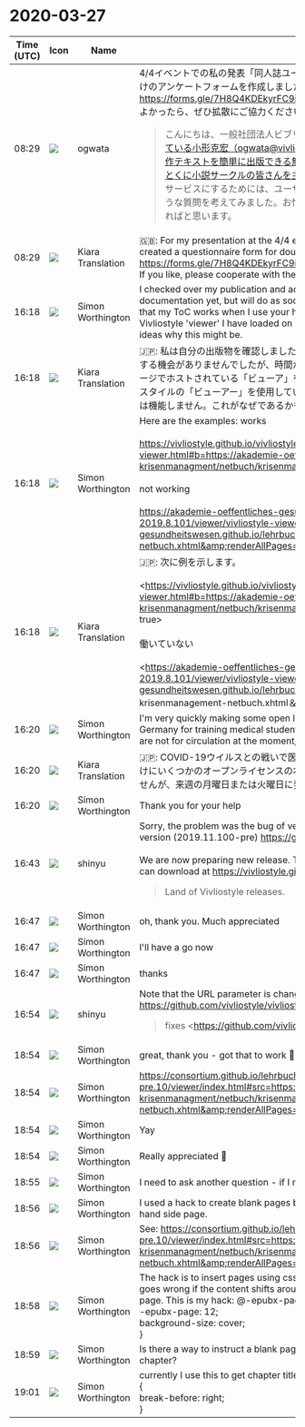 # 2020-03-27

|Time (UTC)|Icon|Name|Message|
|---|---|---|---|
|08:29|![](https://avatars.slack-edge.com/2019-11-22/845042642576_070441337abaca9fb7b3_72.png)|ogwata|4/4イベントでの私の発表「同人誌ユーザから見た Vivliostyle Pub」のために、同人誌作家向けのアンケートフォームを作成しました。<br><https://forms.gle/7H8Q4KDEkyrFC9iD7><br>よかったら、ぜひ拡散にご協力ください。<br><blockquote>こんにちは、一般社団法人ビブリオスタイル（<https://vivliostyle.org/ja/）で理事をしている小形克宏（ogwata@vivliostyle.org）と申します。私達はWebの技術を使って自作テキストを簡単に出版できる無料サービスを作ろうとしています。そこでは同人誌、とくに小説サークルの皆さんを主要なユーザとして想定しています。> 誰もが使いやすいサービスにするためには、ユーザの声を聞くことがとても重要です。そこで、以下のような質問を考えてみました。お忙しいところ申し訳ありませんが、ぜひお答えいただければと思います。</blockquote>|
|08:29|![](https://avatars.slack-edge.com/2019-08-21/732685848020_f3f20736795184660348_72.png)|Kiara Translation|🇬🇧: For my presentation at the 4/4 event, "Vivliostyle Pub as seen by doujinshi users," I created a questionnaire form for doujinshi writers.<br><https://forms.gle/7H8Q4KDEkyrFC9iD7><br>If you like, please cooperate with the spread.|
|16:18|![](https://avatars.slack-edge.com/2020-03-27/1021722028641_cf5e5d30ed37474892e9_72.jpg)|Simon Worthington|I checked over my publication and actually it works. Not had a chance to review your documentation yet, but will do as soon as I have the time. What i did discover though is that my ToC works when I use your hosted 'viewer' on GitHub Pages. But If I use a Vivliostyle 'viewer' I have loaded on my own GitHub Pages the ToC doesn't work. Any ideas why this might be.|
|16:18|![](https://avatars.slack-edge.com/2019-08-21/732685848020_f3f20736795184660348_72.png)|Kiara Translation|🇯🇵: 私は自分の出版物を確認しましたが、実際には機能しています。まだドキュメントを確認する機会がありませんでしたが、時間があればすぐに行います。私が発見したのは、GitHubページでホストされている「ビューア」を使用すると、ToCが機能することです。しかし、Vivlioスタイルの「ビューアー」を使用している場合、自分のGitHubページにロードしたため、目次は機能しません。これがなぜであるかもしれないどんな考えでも。|
|16:18|![](https://avatars.slack-edge.com/2020-03-27/1021722028641_cf5e5d30ed37474892e9_72.jpg)|Simon Worthington|Here are the examples: works<br><br><https://vivliostyle.github.io/vivliostyle.js/viewer/vivliostyle-viewer.html#b=https://akademie-oeffentliches-gesundheitswesen.github.io/lehrbuch-krisenmanagment/netbuch/krisenmanagement-netbuch.xhtml&amp;renderAllPages=true><br><br>not working<br><br><https://akademie-oeffentliches-gesundheitswesen.github.io/vivliostyle/vivliostyle-js-2019.8.101/viewer/vivliostyle-viewer.html#b=https://akademie-oeffentliches-gesundheitswesen.github.io/lehrbuch-krisenmanagment/netbuch/krisenmanagement-netbuch.xhtml&amp;renderAllPages=true>|
|16:18|![](https://avatars.slack-edge.com/2019-08-21/732685848020_f3f20736795184660348_72.png)|Kiara Translation|🇯🇵: 次に例を示します。<br><br><https://vivliostyle.github.io/vivliostyle.js/viewer/vivliostyle-viewer.html#b=https://akademie-oeffentliches-gesundheitswesen.github.io/lehrbuch-krisenmanagment/netbuch/krisenmanagement-netbuch.xhtml&amp ; renderAllPages = true><br><br>働いていない<br><br><https://akademie-oeffentliches-gesundheitswesen.github.io/vivliostyle/vivliostyle-js-2019.8.101/viewer/vivliostyle-viewer.html#b=https://akademie-oeffentliches-gesundheitswesen.github.io/lehrbuch -krisenmanagment / netbuch / krisenmanagement-netbuch.xhtml＆amp; renderAllPages = true>|
|16:20|![](https://avatars.slack-edge.com/2020-03-27/1021722028641_cf5e5d30ed37474892e9_72.jpg)|Simon Worthington|I'm very quickly making some open licenced books for the public health service in Germany for training medical students in the fight against the COVID-19 virus, the books are not for circulation at the moment, but will go out Monday or Tuesday next week|
|16:20|![](https://avatars.slack-edge.com/2019-08-21/732685848020_f3f20736795184660348_72.png)|Kiara Translation|🇯🇵: COVID-19ウイルスとの戦いで医学生を訓練するために、ドイツの公衆衛生サービス向けにいくつかのオープンライセンスの本をすぐに作成しています。現在、本は発行されていませんが、来週の月曜日または火曜日に発行されます|
|16:20|![](https://avatars.slack-edge.com/2020-03-27/1021722028641_cf5e5d30ed37474892e9_72.jpg)|Simon Worthington|Thank you for your help|
|16:43|![](https://avatars.slack-edge.com/2018-04-27/354445776386_e258f5ed5ba887b08668_72.jpg)|shinyu|Sorry, the problem was the bug of version 2019.8.101 and fixed in the GitHub Pages version (2019.11.100-pre) <https://github.com/vivliostyle/vivliostyle.js/pull/558><br><br>We are now preparing new release. The latest pre-release version is v2.0.0-pre.10 you can download at <https://vivliostyle.github.io/><br><blockquote>Land of Vivliostyle releases.</blockquote>|
|16:47|![](https://avatars.slack-edge.com/2020-03-27/1021722028641_cf5e5d30ed37474892e9_72.jpg)|Simon Worthington|oh, thank you. Much appreciated|
|16:47|![](https://avatars.slack-edge.com/2020-03-27/1021722028641_cf5e5d30ed37474892e9_72.jpg)|Simon Worthington|I'll have a go now|
|16:47|![](https://avatars.slack-edge.com/2020-03-27/1021722028641_cf5e5d30ed37474892e9_72.jpg)|Simon Worthington|thanks|
|16:54|![](https://avatars.slack-edge.com/2018-04-27/354445776386_e258f5ed5ba887b08668_72.jpg)|shinyu|Note that the URL parameter is changed in the new version. See <https://github.com/vivliostyle/vivliostyle.js/pull/629><br><blockquote>fixes <https://github.com/vivliostyle/vivliostyle.js/issues/628|#628><br><br>• the old `x` and `b` parameters are changed to the new `src` and `bookMode` parameters<br>    • `#x=&lt;url&gt;` is converted to `#src=&lt;url&gt;` (with default `bookMode=false` and `renderAllPages=true`)<br>    • `#b=&lt;url&gt;` is converted to `#src=&lt;url&gt;&amp;bookMode=true&amp;renderAllPages=false`<br>• add `Book Mode` and `Render All Pages` check boxes and Apply button in the start page<br>• update the description in the start page</blockquote>|
|18:54|![](https://avatars.slack-edge.com/2020-03-27/1021722028641_cf5e5d30ed37474892e9_72.jpg)|Simon Worthington|great, thank you - got that to work 🙂|
|18:54|![](https://avatars.slack-edge.com/2020-03-27/1021722028641_cf5e5d30ed37474892e9_72.jpg)|Simon Worthington|<https://consortium.github.io/lehrbuch-krisenmanagment/vivliostyle-viewer-2.0.0-pre.10/viewer/index.html#src=https://consortium.github.io/lehrbuch-krisenmanagment/netbuch/krisenmanagement-netbuch.xhtml&amp;renderAllPages=true&amp;bookMode=true>|
|18:54|![](https://avatars.slack-edge.com/2020-03-27/1021722028641_cf5e5d30ed37474892e9_72.jpg)|Simon Worthington|Yay|
|18:54|![](https://avatars.slack-edge.com/2020-03-27/1021722028641_cf5e5d30ed37474892e9_72.jpg)|Simon Worthington|Really appreciated 🙂|
|18:55|![](https://avatars.slack-edge.com/2020-03-27/1021722028641_cf5e5d30ed37474892e9_72.jpg)|Simon Worthington|I need to ask another question - if I may.|
|18:56|![](https://avatars.slack-edge.com/2020-03-27/1021722028641_cf5e5d30ed37474892e9_72.jpg)|Simon Worthington|I used a hack to create blank pages before my chapter start pages, which start on a right hand side page.|
|18:56|![](https://avatars.slack-edge.com/2020-03-27/1021722028641_cf5e5d30ed37474892e9_72.jpg)|Simon Worthington|See: <https://consortium.github.io/lehrbuch-krisenmanagment/vivliostyle-viewer-2.0.0-pre.10/viewer/index.html#src=https://consortium.github.io/lehrbuch-krisenmanagment/netbuch/krisenmanagement-netbuch.xhtml&amp;renderAllPages=true&amp;bookMode=true&amp;f=epubcfi(/2!/4/16)>|
|18:58|![](https://avatars.slack-edge.com/2020-03-27/1021722028641_cf5e5d30ed37474892e9_72.jpg)|Simon Worthington|The hack is to insert pages using css and insert a blank page by page number, but this goes wrong if the content shifts around or browsers like Mozilla dont render the blank page. This is my hack: @-epubx-page-master second-page-backcover {<br>  -epubx-page: 12;<br>  background-size: cover;<br>}|
|18:59|![](https://avatars.slack-edge.com/2020-03-27/1021722028641_cf5e5d30ed37474892e9_72.jpg)|Simon Worthington|Is there a way to instruct a blank page to appear before a section start, like first page of chapter?|
|19:01|![](https://avatars.slack-edge.com/2020-03-27/1021722028641_cf5e5d30ed37474892e9_72.jpg)|Simon Worthington|currently I use this to get chapter title to be on the right section[data-type="chaptertitle"] {<br> break-before: right;<br>}|

